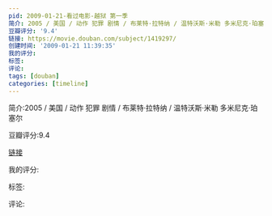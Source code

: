 ```yaml
---
pid: 2009-01-21-看过电影-越狱 第一季
简介: 2005 / 美国 / 动作 犯罪 剧情 / 布莱特·拉特纳 / 温特沃斯·米勒 多米尼克·珀塞尔
豆瓣评分: '9.4'
链接: https://movie.douban.com/subject/1419297/
创建时间: '2009-01-21 11:39:35'
我的评分:
标签:
评论:
tags: [douban]
categories: [timeline]
---
```

简介:2005 / 美国 / 动作 犯罪 剧情 / 布莱特·拉特纳 / 温特沃斯·米勒 多米尼克·珀塞尔

豆瓣评分:9.4

[链接](https://movie.douban.com/subject/1419297/)

我的评分:

标签:

评论:

